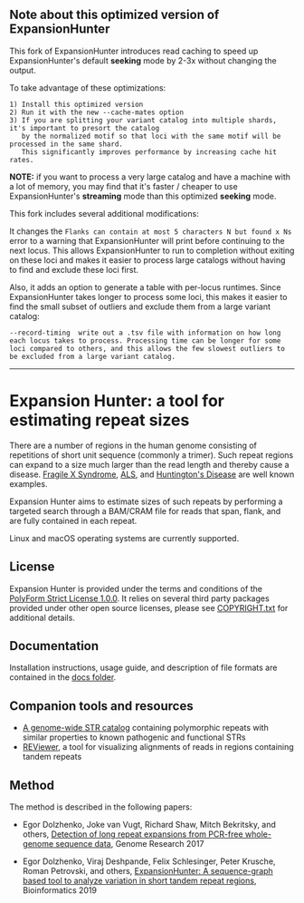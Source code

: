 ## Note about this optimized version of ExpansionHunter 

This fork of ExpansionHunter introduces read caching to speed up ExpansionHunter's default **seeking** mode by 2-3x without changing the output. 

To take advantage of these optimizations:
```
1) Install this optimized version
2) Run it with the new --cache-mates option 
3) If you are splitting your variant catalog into multiple shards, it's important to presort the catalog
   by the normalized motif so that loci with the same motif will be processed in the same shard. 
   This significantly improves performance by increasing cache hit rates. 
```

**NOTE:** if you want to process a very large catalog and have a machine with a lot of memory, you may find that it's faster / cheaper to use ExpansionHunter's **streaming** mode than this optimized **seeking** mode.

This fork includes several additional modifications:

It changes the `Flanks can contain at most 5 characters N but found x Ns` error to a warning that ExpansionHunter will print before continuing to the next locus. This allows ExpansionHunter to run to completion without exiting on these loci and makes it easier to process large catalogs without having to find and exclude these loci first.

Also, it adds an option to generate a table with per-locus runtimes. Since ExpansionHunter takes longer to process some loci, this makes it easier to find the small subset of outliers and exclude them from a large variant catalog:
```
--record-timing  write out a .tsv file with information on how long each locus takes to process. Processing time can be longer for some loci compared to others, and this allows the few slowest outliers to be excluded from a large variant catalog. 
```


---




# Expansion Hunter: a tool for estimating repeat sizes

There are a number of regions in the human genome consisting of repetitions of
short unit sequence (commonly a trimer). Such repeat regions can expand to a
size much larger than the read length and thereby cause a disease.
[Fragile X Syndrome](https://en.wikipedia.org/wiki/Fragile_X_syndrome),
[ALS](https://en.wikipedia.org/wiki/Amyotrophic_lateral_sclerosis), and
[Huntington's Disease](https://en.wikipedia.org/wiki/Huntington%27s_disease)
are well known examples.

Expansion Hunter aims to estimate sizes of such repeats by performing a targeted
search through a BAM/CRAM file for reads that span, flank, and are fully
contained in each repeat.

Linux and macOS operating systems are currently supported.

## License

Expansion Hunter is provided under the terms and conditions of the
[PolyForm Strict License 1.0.0](LICENSE.txt). It relies on several third party
packages provided under other open source licenses, please see
[COPYRIGHT.txt](COPYRIGHT.txt) for additional details.

## Documentation

Installation instructions, usage guide, and description of file formats are
contained in the [docs folder](docs/01_Introduction.md).

## Companion tools and resources

- [A genome-wide STR catalog](https://github.com/Illumina/RepeatCatalogs)
  containing polymorphic repeats with similar properties to known pathogenic and
  functional STRs
- [REViewer](https://github.com/Illumina/REViewer), a tool for visualizing
  alignments of reads in regions containing tandem repeats

## Method

The method is described in the following papers:

- Egor Dolzhenko, Joke van Vugt, Richard Shaw, Mitch Bekritsky, and others,
  [Detection of long repeat expansions from PCR-free whole-genome sequence data](http://genome.cshlp.org/content/27/11/1895),
  Genome Research 2017

- Egor Dolzhenko, Viraj Deshpande, Felix Schlesinger, Peter Krusche, Roman Petrovski, and others,
[ExpansionHunter: A sequence-graph based tool to analyze variation in short tandem repeat regions](https://academic.oup.com/bioinformatics/article/doi/10.1093/bioinformatics/btz431/5499079),
Bioinformatics 2019
